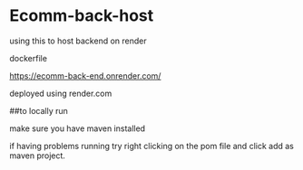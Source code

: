 # Ecomm-back-host

using this to host backend on render 

dockerfile

https://ecomm-back-end.onrender.com/

deployed using render.com


##to locally run

make sure you have maven installed

if having problems running try right clicking on the pom file and click add as maven project.
